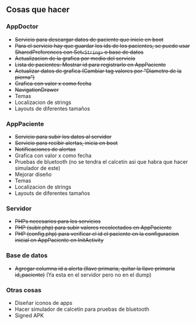 ﻿## Cosas que hacer

### AppDoctor
* ~~Servicio para descargar datos de paciente que inicie en boot~~
* ~~Para el servicio hay que guardar los ids de los pacientes, se puede usar SharedPreferences con Set`<String>` o base de datos~~
* ~~Actualizacion de la grafica por medio del servicio~~
* ~~Lista de pacientes: Mostrar id para registrarlo en AppPaciente~~
* ~~Actualizar datos de grafica (Cambiar tag valores por "Diametro de la pierna")~~
* ~~Grafica con valor x como fecha~~
* ~~NavigationDrawer~~
* Temas
* Localizacion de strings
* Layouts de diferentes tamaños

### AppPaciente
* ~~Servicio para subir los datos al servidor~~
* ~~Servicio para recibir alertas, inicia en boot~~
* ~~Notificaciones de alertas~~
* Grafica con valor x como fecha
* Pruebas de bluetooth (no se tendra el calcetin asi que habra que hacer simulador de este)
* Mejorar diseño
* Temas
* Localizacion de strings
* Layouts de diferentes tamaños

### Servidor
* ~~PHPs necesarios para los servicios~~
* ~~PHP (subir.php) para subir valores recolectados en AppPaciente~~
* ~~PHP (config.php) para verificar el id el paciente en la configuracion inicial en AppPaciente en InitActivity~~

### Base de datos
*  ~~Agregar columna id a alerta (llave primaria, quitar la llave primaria id_paciente)~~ (Ya esta en el servidor pero no en el dump)

### Otras cosas
* Diseñar iconos de apps
* Hacer simulador de calcetin para pruebas de bluetooth
* Signed APK
